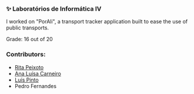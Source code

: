 ### :sparkles: Laboratórios de Informática IV

I worked on "PorAli", a transport tracker application built to ease the use of public transports.

Grade: 16 out of 20

### Contributors:
- [Rita Peixoto](https://github.com/rita-peixoto)
- [Ana Luísa Carneiro](https://github.com/Analucar)
- [Luís Pinto](https://github.com/L-Pinto)
- Pedro Fernandes
